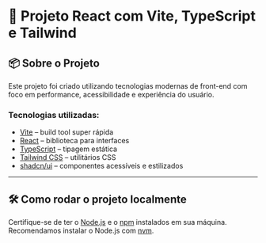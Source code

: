 # 🚀 Projeto React com Vite, TypeScript e Tailwind

## 📦 Sobre o Projeto

Este projeto foi criado utilizando tecnologias modernas de front-end com foco em performance, acessibilidade e experiência do usuário.

### Tecnologias utilizadas:

- [Vite](https://vitejs.dev/) – build tool super rápida
- [React](https://reactjs.org/) – biblioteca para interfaces
- [TypeScript](https://www.typescriptlang.org/) – tipagem estática
- [Tailwind CSS](https://tailwindcss.com/) – utilitários CSS
- [shadcn/ui](https://ui.shadcn.com/) – componentes acessíveis e estilizados

---

## 🛠️ Como rodar o projeto localmente

Certifique-se de ter o [Node.js](https://nodejs.org/) e o [npm](https://www.npmjs.com/) instalados em sua máquina. Recomendamos instalar o Node.js com [nvm](https://github.com/nvm-sh/nvm#installing-and-updating).

